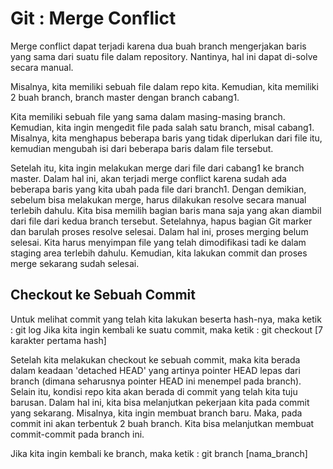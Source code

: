 # Git : Merge Conflict

Merge conflict dapat terjadi karena dua buah branch mengerjakan baris yang sama dari suatu file dalam repository. Nantinya, hal ini dapat di-solve secara manual.

Misalnya, kita memiliki sebuah file dalam repo kita. Kemudian, kita memiliki 2 buah branch, branch master dengan branch cabang1. 

Kita memiliki sebuah file yang sama dalam masing-masing branch. Kemudian, kita ingin mengedit file pada salah satu branch, misal cabang1. Misalnya, kita menghapus beberapa baris yang tidak diperlukan dari file itu, kemudian mengubah isi dari beberapa baris dalam file tersebut.

Setelah itu, kita ingin melakukan merge dari file dari cabang1 ke branch master. Dalam hal ini, akan terjadi merge conflict karena sudah ada beberapa baris yang kita ubah pada file dari branch1. Dengan demikian, sebelum bisa melakukan merge, harus dilakukan resolve secara manual terlebih dahulu. Kita bisa memilih bagian baris mana saja yang akan diambil dari file dari kedua branch tersebut. Setelahnya, hapus bagian Git marker dan barulah proses resolve selesai. Dalam hal ini, proses merging belum selesai. Kita harus menyimpan file yang telah dimodifikasi tadi ke dalam staging area terlebih dahulu. Kemudian, kita lakukan commit dan proses merge sekarang sudah selesai.

## Checkout ke Sebuah Commit
Untuk melihat commit yang telah kita lakukan beserta hash-nya, maka ketik : git log
Jika kita ingin kembali ke suatu commit, maka ketik : git checkout [7 karakter pertama hash]

Setelah kita melakukan checkout ke sebuah commit, maka kita berada dalam keadaan 'detached HEAD' yang artinya pointer HEAD lepas dari branch (dimana seharusnya pointer HEAD ini menempel pada branch). Selain itu, kondisi repo kita akan berada di commit yang telah kita tuju barusan. Dalam hal ini, kita bisa melanjutkan pekerjaan kita pada commit yang sekarang. Misalnya, kita ingin membuat branch baru. Maka, pada commit ini akan terbentuk 2 buah branch. Kita bisa melanjutkan membuat commit-commit pada branch ini.

Jika kita ingin kembali ke branch, maka ketik : git branch [nama_branch]
